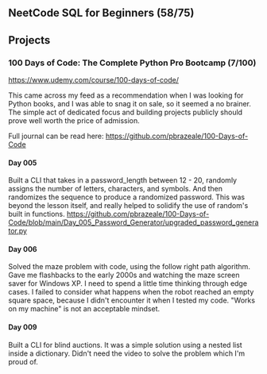 ## NeetCode SQL for Beginners (58/75)


## Projects
### 100 Days of Code: The Complete Python Pro Bootcamp (7/100)
https://www.udemy.com/course/100-days-of-code/

This came across my feed as a recommendation when I was looking for Python books, and I was able to snag it on sale, so it seemed a no brainer. The simple act of dedicated focus and building projects publicly should prove well worth the price of admission.

Full journal can be read here:
https://github.com/pbrazeale/100-Days-of-Code

#### Day 005
Built a CLI that takes in a password_length between 12 - 20, randomly assigns the number of letters, characters, and symbols. And then randomizes the sequence to produce a randomized password. This was beyond the lesson itself, and really helped to solidify the use of random's built in functions.
https://github.com/pbrazeale/100-Days-of-Code/blob/main/Day_005_Password_Generator/upgraded_password_generator.py

#### Day 006
Solved the maze problem with code, using the follow right path algorithm. Gave me flashbacks to the early 2000s and watching the maze screen saver for Windows XP. I need to spend a little time thinking through edge cases. I failed to consider what happens when the robot reached an empty square space, because I didn't encounter it when I tested my code. "Works on my machine" is not an acceptable mindset.

#### Day 009
Built a CLI for blind auctions. It was a simple solution using a nested list inside a dictionary. Didn't need the video to solve the problem which I'm proud of.

